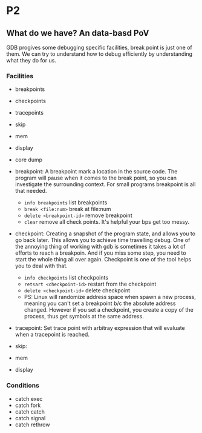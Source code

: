 # P2

## What do we have? An data-basd PoV

GDB progives some debugging specific facilities, break point is just one of them. We can try to understand how to debug efficiently by understanding what they do for us.

### Facilities

- breakpoints
- checkpoints
- tracepoints
- skip
- mem
- display
- core dump


- breakpoint: A breakpoint mark a location in the source code. The program will pause when it comes to the break point, so you can investigate the surrounding context. For small programs breakpoint is all that needed.

    - `info breakpoints` list breakpoints
    - `break <file:num>` break at file:num
    - `delete <breakpoint-id>` remove breakpoint
    - `clear` remove all check points. It's helpful your bps get too messy.

- checkpoint: Creating a snapshot of the program state, and allows you to go back later. This allows you to achieve time travelling debug. One of the annoying thing of working with gdb is sometimes it takes a lot of efforts to reach a breakpoin. And if you miss some step, you need to start the whole thing all over again. Checkpoint is one of the tool helps you to deal with that.
    - `info checkpoints` list checkpoints
    - `retsart <checkpoint-id>` restart from the checkpoint
    - `delete <checkpoint-id>` delete checkpoint
    - PS: Linux will randomize address space when spawn a new process, meaning you can't set a breakpoint b/c the absolute address changed. However if you set a checkpoint, you create a copy of the process, thus get symbols at the same address.

- tracepoint: Set trace point with arbitray expression that will evaluate when a tracepoint is reached.

- skip:


- mem
- display


### Conditions
- catch exec
- catch fork
- catch catch
- catch signal
- catch rethrow
